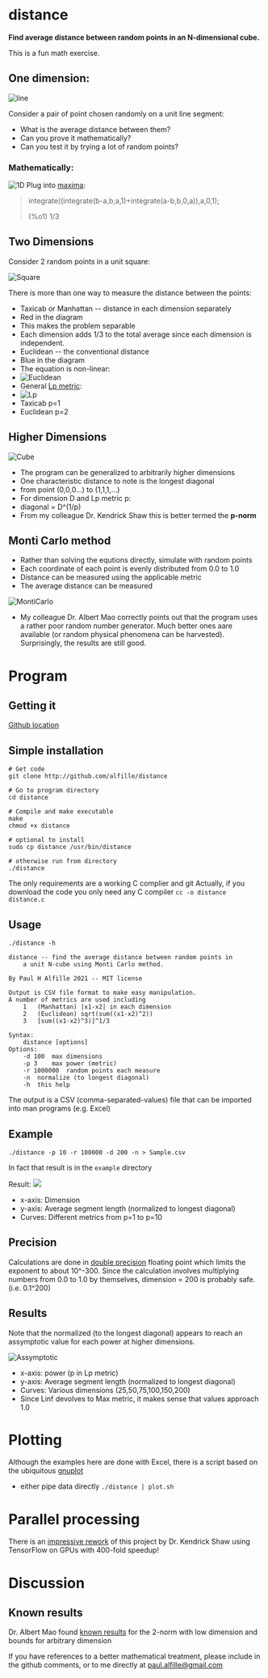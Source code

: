 # distance
**Find average distance between random points in an N-dimensional cube.**

This is a fun math exercise.

## One dimension:
![line](images/1D.png)

Consider a pair of point chosen randomly on a unit line segment:

* What is the average distance between them?
* Can you prove it mathematically?
* Can you test it by trying a lot of random points?

### Mathematically:
![1D](images/1Deqn.png) 
Plug into [maxima](http://maxima.cesga.es/):
> integrate((integrate(b-a,b,a,1)+integrate(a-b,b,0,a)),a,0,1);
> 
> (%o1)	1/3

## Two Dimensions
Consider 2 random points in a unit square:

![Square](images/2D.png)

There is more than one way to measure the distance between the points:

* Taxicab or Manhattan -- distance in each dimension separately
 * Red in the diagram
 * This makes the problem separable
 * Each dimension adds 1/3 to the total average since each dimension is independent. 
* Euclidean -- the conventional distance
 * Blue in the diagram
 * The equation is non-linear:
 * ![Euclidean](images/2Deuclid.png)
* General [Lp metric](https://en.wikipedia.org/wiki/Lp_space): 
 * ![Lp](images/Lp.png) 
 * Taxicab p=1
 * Euclidean p=2

 ## Higher Dimensions
 ![Cube](images/3D.png)

 * The program can be generalized to arbitrarily higher dimensions
 * One characteristic distance to note is the longest diagonal
  * from point (0,0,0...) to (1,1,1,...)
  * For dimension D and Lp metric p: 
  * diagonal = D^(1/p)
  * From my colleague Dr. Kendrick Shaw this is better termed the **p-norm**

  ## Monti Carlo method
  
* Rather than solving the equtions directly, simulate with random points
 * Each coordinate of each point is evenly distributed from 0.0 to 1.0
 * Distance can be measured using the applicable metric
 * The average distance can be measured

  ![MontiCarlo](images/MontiCarlo.png)
  
 * My colleague Dr. Albert Mao correctly points out that the program uses a rather poor random number generator. Much better ones aare available (or random physical phenomena can be harvested). Surprisingly, the results are still good.
  
# Program
## Getting it
[Github location](https://github.com/alfille/distance)

## Simple installation
```
# Get code
git clone http://github.com/alfille/distance

# Go to program directory
cd distance

# Compile and make executable
make
chmod +x distance

# optional to install
sudo cp distance /usr/bin/distance

# otherwise run from directory
./distance
```
The only requirements are a working C complier and git
Actually, if you download the code you only need any C compiler
`cc -o distance distance.c`

## Usage
`./distance -h`

```
distance -- find the average distance between random points in
	a unit N-cube using Monti Carlo method.

By Paul H Alfille 2021 -- MIT license

Output is CSV file format to make easy manipulation.
A number of metrics are used including
	1	(Manhattan) |x1-x2| in each dimension
	2	(Euclidean) sqrt(sum((x1-x2)^2)) 
	3	[sum((x1-x2)^3)]^1/3 

Syntax:
	distance [options]
Options:
	-d 100	max dimensions
	-p 3	max power (metric)
	-r 1000000	random points each measure
	-n	normalize (to longest diagonal)
	-h	this help

```
The output is a CSV (comma-separated-values) file that can be imported into man programs (e.g. Excel)

## Example
`./distance -p 10 -r 100000 -d 200 -n > Sample.csv`

In fact that result is in the `example` directory

Result:
![](example/Distance.png)

* x-axis: Dimension
* y-axis: Average segment length (normalized to longest diagonal)
* Curves: Different metrics from p=1 to p=10

## Precision
Calculations are done in [double precision](https://en.wikipedia.org/wiki/Double-precision_floating-point_format) floating point which limits the exponent to about 10^-300. Since the calculation involves multiplying numbers from 0.0 to 1.0 by themselves, dimension = 200 is probably safe. (i.e. 0.1^200)

## Results
Note that the normalized (to the longest diagonal) appears to reach an assymptotic value for each power at higher dimensions.

![Assymptotic](images/Assymptote.png)

* x-axis: power (p in Lp metric)
* y-axis: Average segment length (normalized to longest diagonal)
* Curves: Various dimensions (25,50,75,100,150,200)
* Since Linf devolves to Max metric, it makes sense that values approach 1.0

# Plotting
Although the examples here are done with Excel, there is a script based on the ubiquitous [gnuplot](http://www.gnuplot.info/)
* either pipe data directly `./distance | plot.sh`

# Parallel processing
There is an [impressive rework](https://github.com/kms15/cubedistance) of this project by Dr. Kendrick Shaw using TensorFlow on GPUs with 400-fold speedup!

# Discussion

## Known results
Dr. Albert Mao found [known results](https://mathworld.wolfram.com/HypercubeLinePicking.html) for the 2-norm with low dimension and bounds for arbitrary dimension

If you have references to a better mathematical treatment, please include in the github comments, or to me directly at [paul.alfille@gmail.com](mailto:paul.alfille@gmail.com)


